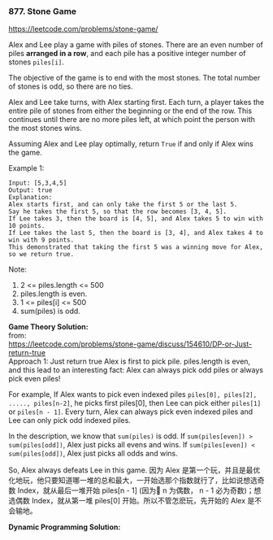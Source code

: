 ### 877. Stone Game

https://leetcode.com/problems/stone-game/

Alex and Lee play a game with piles of stones.  There are an even number of piles **arranged in a row**, and each pile has a positive integer number of stones `piles[i]`.

The objective of the game is to end with the most stones.  The total number of stones is odd, so there are no ties.

Alex and Lee take turns, with Alex starting first.  Each turn, a player takes the entire pile of stones from either the beginning or the end of the row.  This continues until there are no more piles left, at which point the person with the most stones wins.

Assuming Alex and Lee play optimally, return `True` if and only if Alex wins the game.

 

Example 1:
```
Input: [5,3,4,5]
Output: true
Explanation: 
Alex starts first, and can only take the first 5 or the last 5.
Say he takes the first 5, so that the row becomes [3, 4, 5].
If Lee takes 3, then the board is [4, 5], and Alex takes 5 to win with 10 points.
If Lee takes the last 5, then the board is [3, 4], and Alex takes 4 to win with 9 points.
This demonstrated that taking the first 5 was a winning move for Alex, so we return true.
```

Note:

1. 2 <= piles.length <= 500
2. piles.length is even.
3. 1 <= piles[i] <= 500
4. sum(piles) is odd.

**Game Theory Solution:**
<br/>from:<br/>
https://leetcode.com/problems/stone-game/discuss/154610/DP-or-Just-return-true <br/>
Approach 1: Just return true
Alex is first to pick pile.
piles.length is even, and this lead to an interesting fact:
Alex can always pick odd piles or always pick even piles!

For example,
If Alex wants to pick even indexed piles `piles[0], piles[2], ....., piles[n-2]`,
he picks first piles[0], then Lee can pick either `piles[1]` or `piles[n - 1]`.
Every turn, Alex can always pick even indexed piles and Lee can only pick odd indexed piles.

In the description, we know that `sum(piles)` is odd.
If `sum(piles[even]) > sum(piles[odd])`, Alex just picks all evens and wins.
If `sum(piles[even]) < sum(piles[odd])`, Alex just picks all odds and wins.

So, Alex always defeats Lee in this game.
因为 Alex 是第一个玩，并且是最优化地玩，他只要知道哪一堆的总和最大，一开始选那个指数就行了，比如说想选奇数 Index，就从最后一堆开始 piles[n - 1] (因为 n 为偶数， n - 1 必为奇数)；想选偶数 Index，就从第一堆 piles[0] 开始。所以不管怎麽玩，先开始的 Alex 是不会输地。

**Dynamic Programming Solution:**
